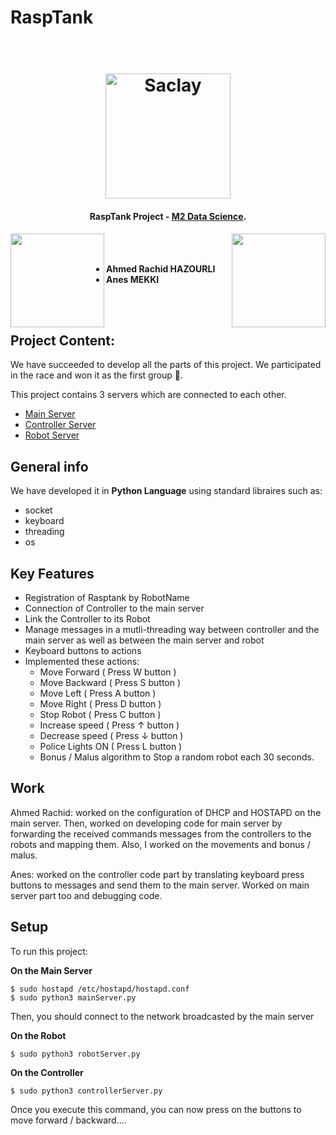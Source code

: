 # RaspTank


<h1 align="center">
  <br>
  <a href="http://www.amitmerchant.com/electron-markdownify"><img src="https://upload.wikimedia.org/wikipedia/commons/thumb/3/3d/Logo_Universit%C3%A9_Paris-Saclay.svg/2560px-Logo_Universit%C3%A9_Paris-Saclay.svg.png" alt="Saclay" width="200"></a>
</h1>
<h4 align="center">RaspTank Project - <a href="#" target="_blank">M2 Data Science</a>.</h4>
<img align="left" width="150" height="150" src="https://avatars.githubusercontent.com/ahmedrachid?s=150&v=1">
<img align="right" width="150" height="150" src="https://i.ibb.co/TwX0sDR/dddsadd.png">


<br><br>
- **Ahmed Rachid HAZOURLI**
- **Anes MEKKI**

<br><br>

## Project Content: 
We have succeeded to develop all the parts of this project.  We participated in the race and won it as the first group 🎉. <br>

This project contains 3 servers which are connected to each other.

* [Main Server](https://github.com/ahmedrachid/RaspTank/blob/main/mainServer.py) 
* [Controller Server](https://github.com/ahmedrachid/RaspTank/blob/main/controllerServer.py) 
* [Robot Server](https://github.com/ahmedrachid/RaspTank/blob/main/robotServer.py)  

## General info
We have developed it in **Python Language** using standard libraires such as: 
* socket
* keyboard
* threading
* os


## Key Features

* Registration of Rasptank by RobotName
* Connection of Controller to the main server
* Link the Controller to its Robot
* Manage messages in a mutli-threading way between controller and the main server as well as between the main server and robot
* Keyboard buttons to actions
* Implemented these actions:
  - Move Forward ( Press W button )
  - Move Backward ( Press S button )
  - Move Left ( Press A button )
  - Move Right ( Press D button )
  - Stop Robot ( Press C button )
  - Increase speed ( Press ↑ button )
  - Decrease speed ( Press ↓ button )
  - Police Lights ON ( Press L button )
  - Bonus / Malus algorithm to Stop a random robot each 30 seconds.

## Work

Ahmed Rachid: worked on the configuration of DHCP and HOSTAPD on the main server. Then, worked on developing code for main server by forwarding the received commands messages from the controllers to the robots and mapping them. Also, I worked on the movements and bonus / malus.

Anes: worked on the controller code part by translating keyboard press buttons to messages and send them to the main server. Worked on main server part too and debugging code. 
	
## Setup
To run this project: <br>

**On the Main Server**
```
$ sudo hostapd /etc/hostapd/hostapd.conf
$ sudo python3 mainServer.py
```
Then, you should connect to the network broadcasted by the main server

**On the Robot**
```
$ sudo python3 robotServer.py
```

**On the Controller**
```
$ sudo python3 controllerServer.py
```

Once you execute this command, you can now press on the buttons to move forward / backward.... 
